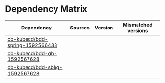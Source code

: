 # Dependency Matrix

Dependency | Sources | Version | Mismatched versions
---------- | ------- | ------- | -------------------
[cb-kubecd/bdd-spring-1592566433](https://github.com/cb-kubecd/bdd-spring-1592566433.git) |  | []() | 
[cb-kubecd/bdd-gh-1592567628](https://github.com/cb-kubecd/bdd-gh-1592567628.git) |  | []() | 
[cb-kubecd/bdd-sbhg-1592567628](https://github.com/cb-kubecd/bdd-sbhg-1592567628.git) |  | []() | 
